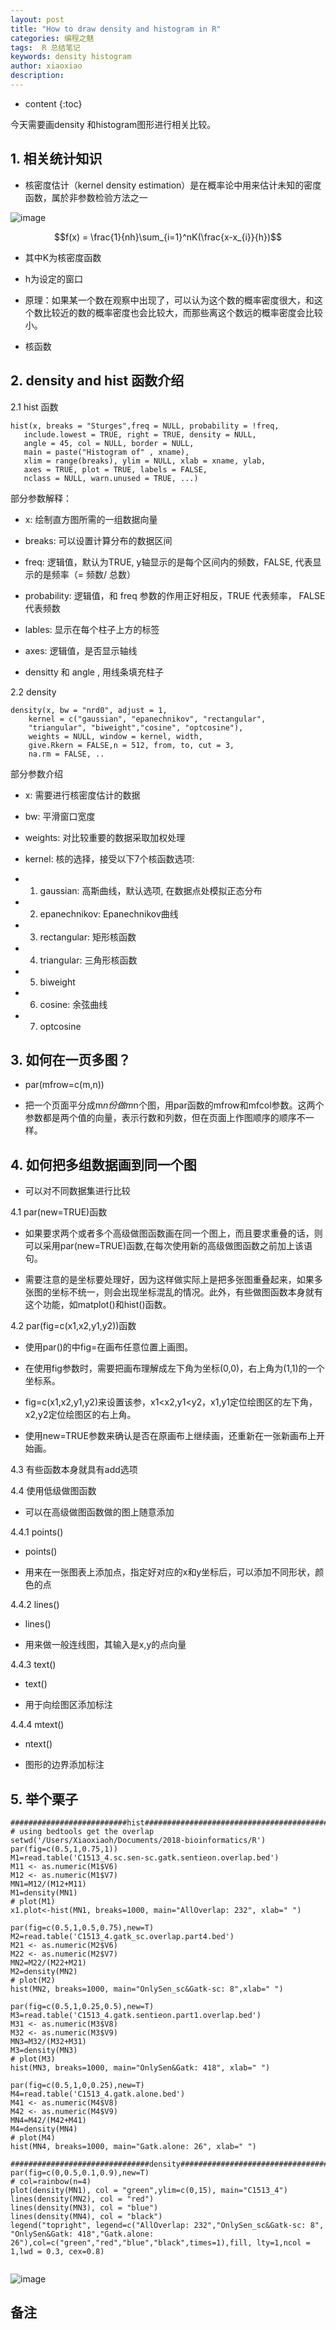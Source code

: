 ```yaml
---
layout: post
title: "How to draw density and histogram in R"
categories: 编程之魅
tags:  R 总结笔记 
keywords: density histogram
author: xiaoxiao
description: 
---
```


* content
{:toc}

今天需要画density 和histogram图形进行相关比较。

## 1. 相关统计知识

- 核密度估计（kernel density estimation）是在概率论中用来估计未知的密度函数，属於非参数检验方法之一

![image](https://github.com/xiaoxiaoh16/xiaoxiaoh16.github.io/raw/master/_drafts/pic/kernel_density_estimation_formular.png) 

<script type="text/javascript"
	src="http://cdn.mathjax.org/mathjax/latest/MathJax.js?config=TeX-AMS-MML_HTMLorMML">
</script>

$$f(x) = \frac{1}{nh}\sum_{i=1}^nK(\frac{x-x_{i}}{h})$$

- 其中K为核密度函数

- h为设定的窗口

- 原理：如果某一个数在观察中出现了，可以认为这个数的概率密度很大，和这个数比较近的数的概率密度也会比较大，而那些离这个数远的概率密度会比较小。

- 核函数

## 2. density and hist 函数介绍

2.1 hist 函数
```
hist(x, breaks = "Sturges",freq = NULL, probability = !freq,
   include.lowest = TRUE, right = TRUE, density = NULL, 
   angle = 45, col = NULL, border = NULL, 
   main = paste("Histogram of" , xname),
   xlim = range(breaks), ylim = NULL, xlab = xname, ylab,
   axes = TRUE, plot = TRUE, labels = FALSE,
   nclass = NULL, warn.unused = TRUE, ...)
```
部分参数解释：

- x: 绘制直方图所需的一组数据向量

- breaks: 可以设置计算分布的数据区间

- freq: 逻辑值，默认为TRUE, y轴显示的是每个区间内的频数，FALSE, 代表显示的是频率（= 频数/ 总数）

- probability:  逻辑值，和 freq 参数的作用正好相反，TRUE 代表频率， FALSE 代表频数

- lables:  显示在每个柱子上方的标签

- axes: 逻辑值，是否显示轴线

- densitty 和 angle , 用线条填充柱子

2.2 density
```
density(x, bw = "nrd0", adjust = 1,
	kernel = c("gaussian", "epanechnikov", "rectangular",
	"triangular", "biweight","cosine", "optcosine"),
	weights = NULL, window = kernel, width,
	give.Rkern = FALSE,n = 512, from, to, cut = 3, 
	na.rm = FALSE, ..
```
部分参数介绍

- x: 需要进行核密度估计的数据

- bw: 平滑窗口宽度

- weights: 对比较重要的数据采取加权处理

- kernel: 核的选择，接受以下7个核函数选项:

- 1) gaussian: 高斯曲线，默认选项, 在数据点处模拟正态分布

- 2) epanechnikov: Epanechnikov曲线

- 3) rectangular: 矩形核函数

- 4) triangular: 三角形核函数

- 5) biweight

- 6) cosine: 余弦曲线

- 7) optcosine

## 3. 如何在一页多图？

- par(mfrow=c(m,n))

- 把一个页面平分成m*n份做m*n个图，用par函数的mfrow和mfcol参数。这两个参数都是两个值的向量，表示行数和列数，但在页面上作图顺序的顺序不一样。

## 4. 如何把多组数据画到同一个图

- 可以对不同数据集进行比较

4.1 par(new=TRUE)函数

- 如果要求两个或者多个高级做图函数画在同一个图上，而且要求重叠的话，则可以采用par(new=TRUE)函数,在每次使用新的高级做图函数之前加上该语句。

- 需要注意的是坐标要处理好，因为这样做实际上是把多张图重叠起来，如果多张图的坐标不统一，则会出现坐标混乱的情况。此外，有些做图函数本身就有这个功能，如matplot()和hist()函数。

4.2 par(fig=c(x1,x2,y1,y2))函数

- 使用par()的中fig=在画布任意位置上画图。

- 在使用fig参数时，需要把画布理解成左下角为坐标(0,0)，右上角为(1,1)的一个坐标系。

- fig=c(x1,x2,y1,y2)来设置该参，x1<x2,y1<y2，x1,y1定位绘图区的左下角，x2,y2定位绘图区的右上角。

- 使用new=TRUE参数来确认是否在原画布上继续画，还重新在一张新画布上开始画。

4.3 有些函数本身就具有add选项

4.4 使用低级做图函数

- 可以在高级做图函数做的图上随意添加

4.4.1 points()

- points()

- 用来在一张图表上添加点，指定好对应的x和y坐标后，可以添加不同形状，颜色的点

4.4.2 lines()

- lines()

- 用来做一般连线图，其输入是x,y的点向量

4.4.3 text()

- text()

- 用于向绘图区添加标注

4.4.4 mtext()

- ntext()

- 图形的边界添加标注

## 5. 举个栗子
```
##########################hist#####################################################
# using bedtools get the overlap 
setwd('/Users/Xiaoxiaoh/Documents/2018-bioinformatics/R')
par(fig=c(0.5,1,0.75,1))
M1=read.table('C1513_4.sc.sen-sc.gatk.sentieon.overlap.bed')
M11 <- as.numeric(M1$V6)
M12 <- as.numeric(M1$V7)
MN1=M12/(M12+M11)
M1=density(MN1)
# plot(M1)
x1.plot<-hist(MN1, breaks=1000, main="AllOverlap: 232", xlab=" ")
	
par(fig=c(0.5,1,0.5,0.75),new=T)
M2=read.table('C1513_4.gatk_sc.overlap.part4.bed')
M21 <- as.numeric(M2$V6)
M22 <- as.numeric(M2$V7)
MN2=M22/(M22+M21)
M2=density(MN2)
# plot(M2)
hist(MN2, breaks=1000, main="OnlySen_sc&Gatk-sc: 8",xlab=" ")
	
par(fig=c(0.5,1,0.25,0.5),new=T)
M3=read.table('C1513_4.gatk.sentieon.part1.overlap.bed')
M31 <- as.numeric(M3$V8)
M32 <- as.numeric(M3$V9)
MN3=M32/(M32+M31)
M3=density(MN3)
# plot(M3)
hist(MN3, breaks=1000, main="OnlySen&Gatk: 418", xlab=" ")
	
par(fig=c(0.5,1,0,0.25),new=T)
M4=read.table('C1513_4.gatk.alone.bed')
M41 <- as.numeric(M4$V8)
M42 <- as.numeric(M4$V9)
MN4=M42/(M42+M41)
M4=density(MN4)
# plot(M4)
hist(MN4, breaks=1000, main="Gatk.alone: 26", xlab=" ")
		
###############################density################################################
par(fig=c(0,0.5,0.1,0.9),new=T)
# col=rainbow(n=4)
plot(density(MN1), col = "green",ylim=c(0,15), main="C1513_4")
lines(density(MN2), col = "red")
lines(density(MN3), col = "blue")
lines(density(MN4), col = "black")
legend("topright", legend=c("AllOverlap: 232","OnlySen_sc&Gatk-sc: 8", "OnlySen&Gatk: 418","Gatk.alone: 26"),col=c("green","red","blue","black",times=1),fill, lty=1,ncol = 1,lwd = 0.3, cex=0.8)
	
```
![image](https://github.com/xiaoxiaoh16/xiaoxiaoh16.github.io/raw/master/_drafts/pic/C1513_4-density-and-hist.png) 

## 备注

